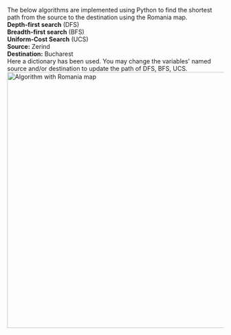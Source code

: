 The below algorithms are implemented using Python to find the shortest path from the source to the destination using the Romania map. <br>
**Depth-first search** (DFS)<br>
**Breadth-first search** (BFS)<br>
**Uniform-Cost Search** (UCS)<br>
**Source:** Zerind <br>
**Destination:** Bucharest<br>
Here a dictionary has been used. You may change the variables' named source and/or destination to update the path of DFS, BFS, UCS.
<img width="594" alt="Algorithm with Romania map" src="https://github.com/stabakdas/algorithm-romania-map/assets/132155297/5242025c-5f96-4b4f-b87a-5546cd5f8ee2">



